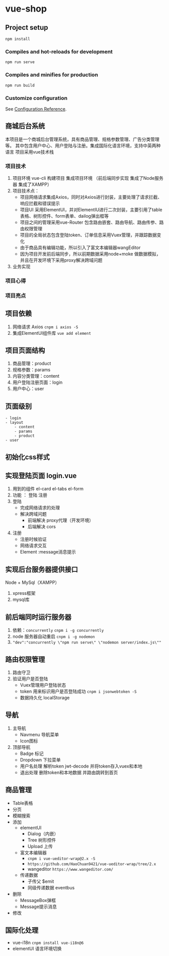 # vue-shop

## Project setup
```
npm install
```

### Compiles and hot-reloads for development
```
npm run serve
```

### Compiles and minifies for production
```
npm run build
```

### Customize configuration
See [Configuration Reference](https://cli.vuejs.org/config/).

## 商城后台系统
本项目是一个商城后台管理系统，具有商品管理、规格参数管理、广告分类管理等。
其中包含用户中心、用户登陆与注册。集成国际化语言环境，支持中英两种语言
项目采用vue技术栈

### 项目技术
1. 项目环境 vue-cli 构建项目 集成项目环境 （前后端同步实现 集成了Node服务器 集成了XAMPP）
2. 项目技术点：
    - 项目网络请求集成Axios，同时对Axios进行封装，主要处理了请求拦截、响应拦截和错误提示
    - 项目UI 采用ElementUI，并对ElementIU进行二次封装，主要引用了table表格、树形控件、form表单、dailog弹出框等
    - 项目之间的管理采用vue-Router 包含路由嵌套、路由导航、路由传参、路由权限管理
    - 项目的全局状态包含登陆token、订单信息采用Vuex管理，并跟踪数据变化
    - 由于商品具有编辑功能，所以引入了富文本编辑器wangEditor
    - 因为项目开发前后端同步，所以前期数据采用node+moke 做数据模拟，并且在开发环境下采用proxy解决跨域问题
3. 业务实现

### 项目心得

### 项目亮点

## 项目依赖
1. 网络请求 Axios `cnpm i axios -S`
2. 集成ElementUI组件库 `vue add element`

## 项目页面结构
1. 商品管理：product
2. 规格参数：params
3. 内容分类管理：content
4. 用户登陆注册页面：login
5. 用户中心：user

## 页面级别
    - login
    - layout
        - content
        - params
        - product
    - user

## 初始化css样式

## 实现登陆页面 login.vue
1. 用到的组件 el-card el-tabs el-form
2. 功能 ： 登陆 注册
3. 登陆
    - 完成网络请求的处理
    - 解决跨域问题
        - 前端解决 proxy代理（开发环境）
        - 后端解决 cors
4. 注册
    - 注册时候验证
    - 网络请求交互
    - Element :message消息提示

## 实现后台服务器提供接口
Node + MySql（XAMPP）
1. xpress框架
2. mysql库


## 前后端同时运行服务器
1. 依赖：`concurrently`     `cnpm i -g concurrently`
2. node 服务器自动重启 `cnpm i -g nodemon`
3. `"dev":"concurrently \"npm run serve\" \"nodemon server/index.js\""`

## 路由权限管理
1. 路由守卫
2. 验证用户是否登陆
    - Vuex管理用户登陆状态
    - token 用来标识用户是否登陆成功 `cnpm i jsonwebtoken -S`
    - 数据持久化 localStorage
## 导航
1. 主导航
    - Navmenu 导航菜单 
    - Icon图标
2. 顶部导航
    - Badge 标记
    - Dropdown 下拉菜单
    - 用户名处理 解析token jwt-decode 并将token存入vuex和本地
    - 退出处理 删除token和本地数据 并路由跳转到首页
## 商品管理
 - Table表格
 - 分页
 - 模糊搜索
 - 添加
    - elementUI
        - Dialog（内嵌）
        - Tree 树形控件
        - Upload 上传
    - 富文本编辑器 
        - `cnpm i vue-ueditor-wrap@2.x -S`
        - `https://github.com/HaoChuan9421/vue-ueditor-wrap/tree/2.x`
        - wangeditor `https://www.wangeditor.com/`
    - 传递数据
        - 子传父 $emit
        - 同级传递数据 eventbus
 - 删除
    - MessageBox弹框
    - Message提示消息
 - 修改
## 国际化处理
 - vue-i18n  `cnpm install vue-i18n@6`
 - elementUI 语言环境切换 
